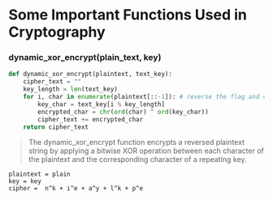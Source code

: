 # Some Important Functions Used in Cryptography

### dynamic_xor_encrypt(plain_text, key)
```python
def dynamic_xor_encrypt(plaintext, text_key):
    cipher_text = ""
    key_length = len(text_key)
    for i, char in enumerate(plaintext[::-1]): # reverse the flag and create a tuple with indexes 
        key_char = text_key[i % key_length]
        encrypted_char = chr(ord(char) ^ ord(key_char))
        cipher_text += encrypted_char
    return cipher_text
```
>The dynamic_xor_encrypt function encrypts a reversed plaintext string by applying a bitwise XOR operation between each character of the plaintext and the corresponding character of a repeating key.
```
plaintext = plain
key = key
cipher =  n^k + i^e + a^y + l^k + p^e
```

